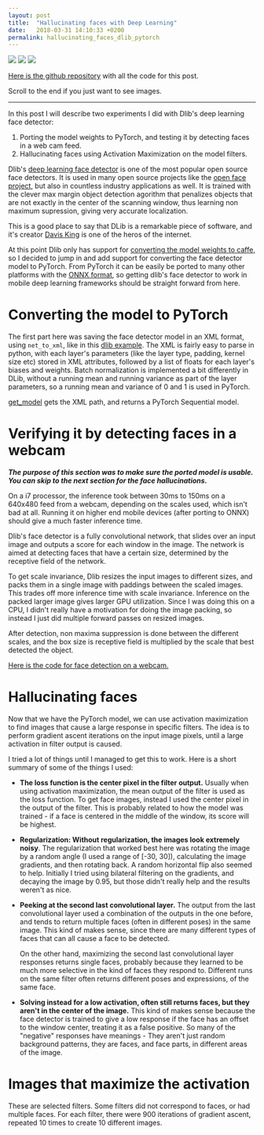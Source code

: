 ```yaml
---
layout: post
title:  "Hallucinating faces with Deep Learning"
date:   2018-03-31 14:10:33 +0200
permalink: hallucinating_faces_dlib_pytorch
---
```


![](https://raw.githubusercontent.com/jacobgil/dlib_facedetector_pytorch/master/positive_images/13_4.jpg)
![](https://raw.githubusercontent.com/jacobgil/dlib_facedetector_pytorch/master/positive_images/18_3.jpg)
![](https://raw.githubusercontent.com/jacobgil/dlib_facedetector_pytorch/master/positive_images/18_6.jpg)

[Here is the github repository](https://github.com/jacobgil/dlib_facedetector_pytorch) with all the code for this post.

Scroll  to the end if you just want to see images.

---

In this post I will describe two experiments I did with Dlib's deep learning face detector:

 1. Porting the model weights to PyTorch, and testing it by detecting faces in a web cam feed.
 2. Hallucinating faces using Activation Maximization on the model filters.

Dlib's [deep learning face detector](http://blog.dlib.net/2016/10/easily-create-high-quality-object.html) is one of the most popular open source face detectors. It is used in many open source projects like the [open face project](https://cmusatyalab.github.io/openface/), but also in countless industry applications as well.
It is trained with the clever max margin object detection agorithm that penalizes objects that are not exactly in the center of the scanning window, thus learning non maximum supression, giving very accurate localization.

This is a good place to say that DLib is a remarkable piece of software, and it's creator [Davis King](https://twitter.com/nulhom) is one of the heros of the internet.


At this point Dlib only has support for [converting the model weights to caffe](https://github.com/davisking/dlib/tree/master/tools/convert_dlib_nets_to_caffe), so I decided to jump in and add support for converting the face detector model to PyTorch. From PyTorch it can be easily be ported to many other platforms with the [ONNX format](http://pytorch.org/docs/master/onnx.html), so getting dlib's face detector to work in mobile deep learning frameworks should be straight forward from here.

# Converting the model to PyTorch
The first part here was saving the face detector model in an XML format, using `net_to_xml`, like in this [dlib example](https://github.com/davisking/dlib/blob/master/examples/dnn_introduction_ex.cpp#L164).
The XML is fairly easy to parse in python, with each layer's parameters (like the layer type, padding, kernel size etc) stored in XML attributes, followed by a list of floats for each layer's biases and weights.
Batch normalization is implemented a bit differently in DLib, without a running mean and running variance as part of the layer parameters, so a running mean and variance of 0 and 1 is used in PyTorch.

[get_model](https://github.com/jacobgil/dlib_facedetector_pytorch/blob/master/dlib_torch_converter.py#L6) gets the XML path, and returns a PyTorch Sequential model.

# Verifying it by detecting faces in a webcam

***The purpose of this section was to make sure the ported model is usable. 
 You can skip to the next section for the face hallucinations.***

On a i7 processor, the inference took between 30ms to 150ms on a 640x480 feed from a webcam, depending on the scales used, which isn't bad at all.
Running it on higher end mobile devices (after porting to ONNX) should give a much faster inference time.

Dlib's face detector is a fully convolutional network, that slides over an input image and outputs a score for each window in the image. 
The network is aimed at detecting faces that have a certain size, determined by the receptive field of the network. 

To get scale invariance, Dlib resizes the input images to different sizes, and packs them in a single image with paddings between the scaled images.
This trades off more inference time with scale invariance. 
Inference on the packed larger image gives larger GPU utilization.
Since I was doing this on a CPU, I didn't really have a motivation for doing the image packing, so instead I just did multiple forward passes on resized images.

After detection, non maxima suppression is done between the different scales, and the box size is receptive field is multiplied by the scale that best detected the object.

[Here is the code for face detection on a webcam.](https://github.com/jacobgil/dlib_facedetector_pytorch/blob/master/webcam_example.py)

# Hallucinating faces

Now that we have the PyTorch model, we can use activation maximization to find images that cause a large response in specific filters. 
The idea is to perform gradient ascent iterations on the input image pixels, until a large activation in filter output is caused. 

I tried a lot of things until I managed to get this to work. 
Here is a short summary of some of the things I used:

 - **The loss function is the center pixel in the filter output.**
Usually when using activation maximization, the mean output of the filter is used as the loss function. 
To get face images, instead I used the center pixel in the output of the filter.
This is probably related to how the model was trained - if a face is centered in the middle of the window, its score will be highest.
- **Regularization: Without regularization, the images look extremely noisy**.  The regularization that worked best here was rotating the image by a random angle (I used a range of [-30, 30]), calculating the image gradients, and then rotating back. A random horizontal flip also seemed to help.
Initially I tried using bilateral filtering on the gradients, and decaying the image by 0.95, but those didn't really help and the results weren't as nice.
- **Peeking at the second last convolutional layer.**
The output from the last convolutional layer used a combination of the outputs in the one before, and tends to return multiple faces (often in different poses) in the same image. This kind of makes sense, since there are many different types of faces that can all cause a face to be detected.

	On the other hand, maximizing the second last convolutional layer responses returns single faces, probably because they learned to be much more selective in the kind of faces they respond to.
	Different runs on the same filter often returns different poses and expressions, of the same face.
- **Solving instead for a low activation, often still returns faces, but they aren't in the center of the image.**
This kind of makes sense because the face detector is trained to give a low response if the face has an offset to the window center, treating it as a false positive. So many of the "negative" responses have meanings - They aren't just random background patterns, they are faces, and face parts, in different areas of the image.

# Images that maximize the activation
These are selected filters. Some filters did not correspond to faces, or had multiple faces.
For each filter, there were 900 iterations of gradient ascent, repeated 10 times to create 10 different images.


